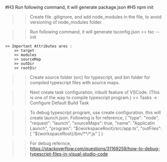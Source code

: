 #H3 Run following command, it will generate package.json
#H5 npm init

>> Create file .gitignore, and add node_modules in the file, to avoid versioning of node_modules folder.

>> Run following command, it will generate tsconfig.json
    >> tsc --init

    >> Important Attributes ares :
        >> target
        >> modules
        >> sourceMap
        >> outDir
        >> rootDir

>> Create source folder (src) for typescript, and bin folder for compiled typescript files with source maps.


>> Next create task configuration, inbuilt feature of VSCode. (This is one of the way to compile typescript program.)
    >> Tasks -> Configure Default Build Task


>> To debug typescript program, use create configuration. this will create launch.json. Following is for reference,
    {
        "type": "node",
        "request": "launch",
        "sourceMaps": true,
        "name": "Applicatin Launch",
        "program": "${workspaceRoot}/src/app.ts",
        "outFiles": [
            "${workspaceRoot}/bin/**/*.js"
        ]
    }


>> For debug refernce, 
    https://stackoverflow.com/questions/31169259/how-to-debug-typescript-files-in-visual-studio-code